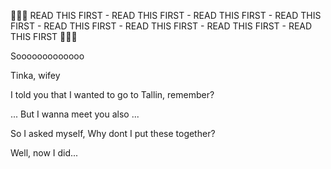  🥱🥱🥱 READ THIS FIRST - READ THIS FIRST - READ THIS FIRST - READ THIS FIRST - READ THIS FIRST - READ THIS FIRST - READ THIS FIRST - READ THIS FIRST 😬😬😬


Sooooooooooooo

Tinka, wifey

I told you that I wanted to go to Tallin, remember?

... But I wanna meet you also ...

So I asked myself, Why dont I put these together?

Well, now I did...